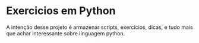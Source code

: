 # Exercicios em Python

 A intenção desse projeto é armazenar scripts, exercícios, dicas, e tudo mais que achar interessante sobre linguagem python.


